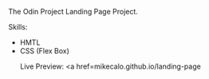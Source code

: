 The Odin Project Landing Page Project. 

Skills:
  <ul>
  <li>HMTL</li>
  <li>CSS (Flex Box)</li>
  
  
  Live Preview: <a href=mikecalo.github.io/landing-page</a>
